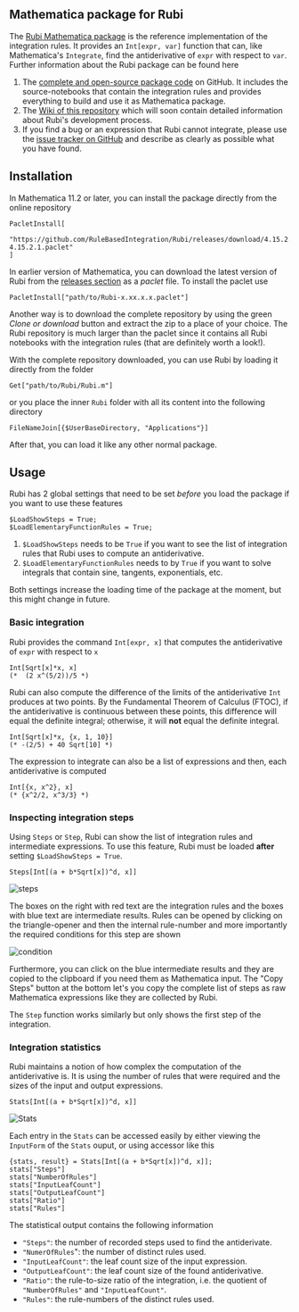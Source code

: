 ## Mathematica package for Rubi

The [Rubi Mathematica package](https://github.com/RuleBasedIntegration/Rubi) is the reference implementation
of the integration rules.
It provides an `Int[expr, var]` function that can, like Mathematica's `Integrate`, find the antiderivative of `expr` 
with respect to `var`. 
Further information about the Rubi package can be found here

1. The [complete and open-source package code](https://github.com/RuleBasedIntegration/Rubi) on GitHub. It includes the
source-notebooks that contain the integration rules and provides everything to build and use it as Mathematica package.
2. The [Wiki of this repository](https://github.com/RuleBasedIntegration/Rubi/wiki) which will soon contain detailed
information about Rubi's development process.
3. If you find a bug or an expression that Rubi cannot integrate, please use the [issue tracker on GitHub](https://github.com/RuleBasedIntegration/Rubi/issues)
and describe as clearly as possible what you have found.

## Installation

In Mathematica 11.2 or later, you can install the package directly from the online repository

```mma
PacletInstall[
  "https://github.com/RuleBasedIntegration/Rubi/releases/download/4.15.2.1/Rubi-4.15.2.1.paclet"
]
```
In earlier version of Mathematica, you can download the latest version of Rubi from the [releases section](https://github.com/RuleBasedIntegration/Rubi/releases) as
a *paclet* file. To install the paclet use

```mma
PacletInstall["path/to/Rubi-x.xx.x.x.paclet"]
```

Another way is to download the complete repository by using the green *Clone or download* button and extract the zip
to a place of your choice. The Rubi repository is much larger than the paclet since it contains all Rubi notebooks
with the integration rules (that are definitely worth a look!).

With the complete repository downloaded, you can use Rubi by loading it directly from the folder

```mma
Get["path/to/Rubi/Rubi.m"]
```

or you place the inner `Rubi` folder with all its content into the following directory

```mma
FileNameJoin[{$UserBaseDirectory, "Applications"}]
```

After that, you can load it like any other normal package.

## Usage

Rubi has 2 global settings that need to be set *before* you load the package if you want to use these features

```mma
$LoadShowSteps = True;
$LoadElementaryFunctionRules = True;
```

1. `$LoadShowSteps` needs to be `True` if you want to see the list of integration rules that Rubi uses to compute an
antiderivative.
2. `$LoadElementaryFunctionRules` needs to by `True` if you want to solve integrals that contain sine, tangents, exponentials, etc.

Both settings increase the loading time of the package at the moment, but this might change in future.

### Basic integration

Rubi provides the command `Int[expr, x]` that computes the antiderivative of `expr` with respect to `x`

```mma
Int[Sqrt[x]*x, x]
(*  (2 x^(5/2))/5 *)
```

Rubi can also compute the difference of the limits of the antiderivative `Int` produces at two points. By the Fundamental Theorem of Calculus (FTOC), if the antiderivative is continuous between these points, this difference will equal the definite integral; otherwise, it will **not** equal the definite integral.

```mma
Int[Sqrt[x]*x, {x, 1, 10}]
(* -(2/5) + 40 Sqrt[10] *)
```

The expression to integrate can also be a list of expressions and then, each antiderivative is computed

```mma
Int[{x, x^2}, x]
(* {x^2/2, x^3/3} *)
```

### Inspecting integration steps

Using `Steps` or `Step`, Rubi can show the list of integration rules and intermediate expressions.
To use this feature, Rubi must be loaded **after** setting `$LoadShowSteps = True`.

```mma
Steps[Int[(a + b*Sqrt[x])^d, x]]
```

![steps](http://i.imgur.com/jC1BTJs.png)

The boxes on the right with red text are the integration rules and the boxes with blue text are intermediate results.
Rules can be opened by clicking on the triangle-opener and then the internal rule-number and more importantly the
required conditions for this step are shown

![condition](http://i.imgur.com/W5l0aRF.png)

Furthermore, you can click on the blue intermediate results and they are copied to the clipboard if you need them as
Mathematica input. The "Copy Steps" button at the bottom let's you copy the complete list of steps as raw Mathematica
expressions like they are collected by Rubi.

The `Step` function works similarly but only shows the first step of the integration.

### Integration statistics

Rubi maintains a notion of how complex the computation of the antiderivative is. It is using the number of rules
that were required and the sizes of the input and output expressions. 

```mma
Stats[Int[(a + b*Sqrt[x])^d, x]]
```

![Stats](http://i.stack.imgur.com/c4aUZ.png)

Each entry in the `Stats` can be accessed easily by either viewing the `InputForm` of the `Stats` ouput, or using accessor
like this

```mma
{stats, result} = Stats[Int[(a + b*Sqrt[x])^d, x]];
stats["Steps"]
stats["NumberOfRules"]
stats["InputLeafCount"]
stats["OutputLeafCount"]
stats["Ratio"]
stats["Rules"]
```

The statistical output contains the following information

- `"Steps"`: the number of recorded steps used to find the antiderivate.
- `"NumerOfRules`": the number of distinct rules used.
- `"InputLeafCount"`: the leaf count size of the input expression.
- `"OutputLeafCount"`: the leaf count size of the found antiderivative.
- `"Ratio"`: the rule-to-size ratio of the integration, i.e. the quotient of `"NumberOfRules"` and `"InputLeafCount"`.
- `"Rules"`: the rule-numbers of the distinct rules used.

